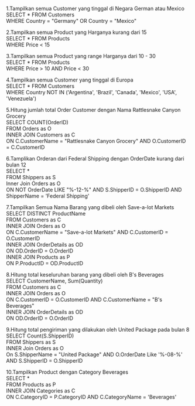 1.Tampilkan semua Customer yang tinggal di Negara German atau Mexico\
SELECT * FROM Customers\
WHERE Country = "Germany" OR Country = "Mexico"

2.Tampilkan semua Product yang Harganya kurang dari 15\
SELECT * FROM Products\
WHERE Price < 15

3.Tampilkan semua Product yang range Harganya dari 10 - 30\
SELECT * FROM Products\
WHERE Price > 10 AND Price < 30

4.Tampilkan semua Customer yang tinggal di Europa\
SELECT * FROM Customers\
WHERE Country NOT IN ('Argentina', 'Brazil', 'Canada', 'Mexico', 'USA', 'Venezuela')

5.Hitung jumlah total Order Customer dengan Nama Rattlesnake Canyon Grocery\
SELECT COUNT(OrderID) \
FROM Orders as O \
INNER JOIN Customers as C\
ON C.CustomerName = "Rattlesnake Canyon Grocery" AND O.CustomerID = C.CustomerID

6.Tamplikan Orderan dari Federal Shipping dengan OrderDate kurang dari bulan 12\
SELECT *\
FROM Shippers as S\
Inner Join Orders as O\
ON NOT OrderDate LIKE "%-12-%" AND S.ShipperID = O.ShipperID AND ShipperName = 'Federal Shipping'

7.Tampilkan Semua Nama Barang yang dibeli oleh Save-a-lot Markets\
SELECT DISTINCT  ProductName\
FROM Customers as C\
INNER JOIN Orders as O\
ON C.CustomerName = "Save-a-lot Markets" AND C.CustomerID = O.CustomerID\
INNER JOIN OrderDetails as OD\
ON OD.OrderID = O.OrderID\
INNER JOIN Products as P\
ON P.ProductID = OD.ProductID 

8.Hitung total keseluruhan barang yang dibeli oleh B's Beverages\
SELECT CustomerName, Sum(Quantity) \
FROM Customers as C\
INNER JOIN Orders as O\
ON C.CustomerID = O.CustomerID AND C.CustomerName = "B's Beverages"\
INNER JOIN OrderDetails as OD\
ON OD.OrderID = O.OrderID

9.Hitung total pengiriman yang dilakukan oleh United Package pada bulan 8\
SELECT Count(S.ShipperID) \
FROM Shippers as S\
INNER Join Orders as O\
On S.ShipperName = "United Package" AND O.OrderDate Like '%-08-%' AND S.ShipperID = O.ShipperID

10.Tampilkan Product dengan Category Beverages\
SELECT * \
FROM Products as P\
INNER JOIN Categories as C\
ON C.CategoryID = P.CategoryID AND C.CategoryName = 'Beverages'